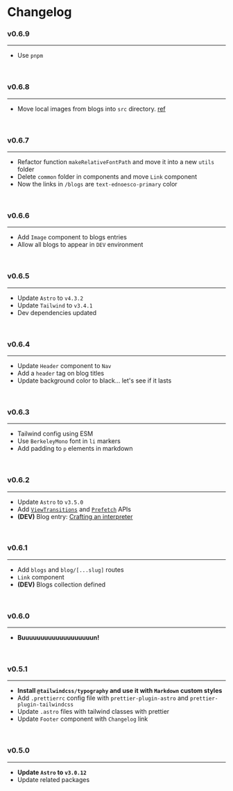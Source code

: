 # Changelog

### v0.6.9

<hr>

- Use `pnpm`

<br>

### v0.6.8

<hr>

- Move local images from blogs into `src` directory. [ref](https://docs.astro.build/en/guides/images/#images-in-content-collections)

<br>

### v0.6.7

<hr>

- Refactor function `makeRelativeFontPath` and move it into a new `utils` folder
- Delete `common` folder in components and move `Link` component
- Now the links in `/blogs` are `text-ednoesco-primary` color

<br>

### v0.6.6

<hr>

- Add `Image` component to blogs entries
- Allow all blogs to appear in `DEV` environment

<br>

### v0.6.5

<hr>

- Update `Astro` to `v4.3.2`
- Update `Tailwind` to `v3.4.1`
- Dev dependencies updated

<br>

### v0.6.4

<hr>

- Update `Header` component to `Nav`
- Add a `header` tag on blog titles
- Update background color to black... let's see if it lasts

<br>

### v0.6.3

<hr>

- Tailwind config using ESM
- Use `BerkeleyMono` font in `li` markers
- Add padding to `p` elements in markdown

<br>

### v0.6.2

<hr>

- Update `Astro` to `v3.5.0`
- Add [`ViewTransitions`](https://developer.chrome.com/docs/web-platform/view-transitions/) and [`Prefetch`](https://developer.mozilla.org/en-US/docs/Glossary/Prefetch) APIs
- **(DEV)** Blog entry: [Crafting an interpreter](/blog/crafting-an-interpreter)

<br>

### v0.6.1

<hr>

- Add `blogs` and `blog/[...slug]` routes
- `Link` component
- **(DEV)** Blogs collection defined

<br>

### v0.6.0

<hr>

- **Buuuuuuuuuuuuuuuuuuun!**

<br>

### v0.5.1

<hr>

- **Install `@tailwindcss/typography` and use it with `Markdown` custom styles**
- Add `.prettierrc` config file with `prettier-plugin-astro` and `prettier-plugin-tailwindcss`
- Update `.astro` files with tailwind classes with prettier
- Update `Footer` component with `Changelog` link

<br>

### v0.5.0

<hr>

- **Update `Astro` to `v3.0.12`**
- Update related packages
